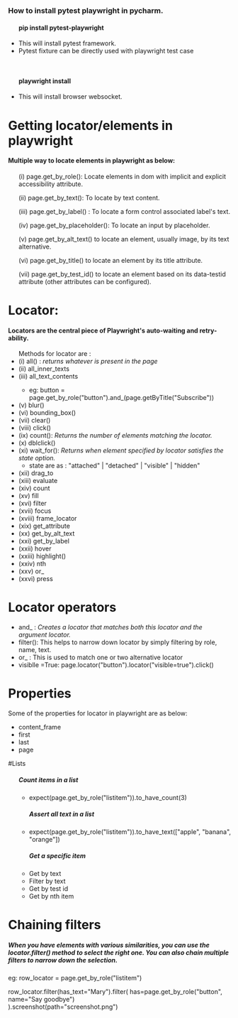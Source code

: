 <h3>How to install pytest playwright in pycharm.</h3>
<ul><h4>pip install pytest-playwright</h4>
<li>This will install pytest framework.</li>
<li>Pytest fixture can be directly used with playwright test case</li>

</ul><br>

<ul><h4>playwright install</h4>
<li>This will install browser websocket.</li>

</ul>


# Getting locator/elements in playwright
<h4>Multiple way to locate elements in playwright as below:
</h4>
<ul>(i) page.get_by_role(): Locate elements in dom with implicit and explicit accessibility attribute.
</ul>
<ul>(ii) page.get_by_text(): To locate by text content.</ul>
<ul>(iii) page.get_by_label() : To locate a form control associated label's text.</ul>
<ul>(iv) page.get_by_placeholder(): To locate an input by placeholder.</ul>
<ul>(v) page.get_by_alt_text() to locate an element, usually image, by its text alternative.</ul>
<ul>(vi) page.get_by_title() to locate an element by its title attribute.</ul>
<ul>(vii) page.get_by_test_id() to locate an element based on its data-testid attribute (other attributes can be configured).</ul>

# Locator:
<h4>Locators are the central piece of Playwright's auto-waiting and retry-ability.</h4>
<ul>Methods for locator are :<br>
<li>(i) all() : <i>returns whatever is present in the page</i></li>
<li>(ii) all_inner_texts</li>
<li>(iii) all_text_contents</li>

<ul><li>eg: button = page.get_by_role("button").and_(page.getByTitle("Subscribe"))</li></ul>

<li>(v) blur()</li>
<li>(vi) bounding_box()</li>
<li>(vii) clear()</li>
<li>(viii) click()</li>
<li>(ix) count(): <i>Returns the number of elements matching the locator.</i></li>
<li>(x) dblclick()</li>
<li>(xi) wait_for(): <i>Returns when element specified by locator satisfies the state option.</i>
<ul><li>state are as : "attached" | "detached" | "visible" | "hidden"</li></ul>
</li>
<li>(xii) drag_to</li>
<li>(xiii) evaluate</li>
<li>(xiv) count</li>
<li>(xv) fill</li>
<li>(xvi) filter</li>
<li>(xvii) focus</li>
<li>(xviii) frame_locator</li>
<li>(xix) get_attribute</li>
<li>(xx) get_by_alt_text</li>
<li>(xxi) get_by_label</li>
<li>(xxii) hover</li>
<li>(xxiii) highlight()</li>
<li>(xxiv) nth</li>
<li>(xxv) or_</li>
<li>(xxvi) press</li>
</ul>

# Locator operators
<ul>

<li> and_ : <i>Creates a locator that matches both this locator and the argument locator.</i>
<li>filter(): This helps to narrow down locator by simply filtering by role, name, text.</li>
<li>or_ : This is used to match one or two alternative locator</li>
<li>visiblle =True: page.locator("button").locator("visible=true").click()</li>
</ul>


# Properties
Some of the properties for locator in playwright are as below:
<ul>
<li>content_frame</li>
<li>first</li>
<li>last</li>
<li>page</li>
</ul>

#Lists
<ul><h5>Count items in a list</h5>
<ul>
<li>expect(page.get_by_role("listitem")).to_have_count(3)</li>
<h5>Assert all text in a list</h5>
<li>expect(page.get_by_role("listitem")).to_have_text(["apple", "banana", "orange"])</li>
<h5>Get a specific item</h5>
<li>Get by text</li>
<li>Filter by text</li>
<li>Get by test id</li>
<li>Get by nth item</li>
</ul></ul>

# Chaining filters
<h5>When you have elements with various similarities, you can use the locator.filter() method to select the right one. You can also chain multiple filters to narrow down the selection.</h5>
<p>eg: row_locator = page.get_by_role("listitem")<br>

row_locator.filter(has_text="Mary").filter(
    has=page.get_by_role("button", name="Say goodbye")<br>
).screenshot(path="screenshot.png")</p>

#